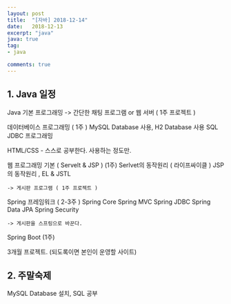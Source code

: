 ```yaml
---
layout: post
title:  "[자바] 2018-12-14"
date:   2018-12-13
excerpt: "java"
java: true
tag:
- java

comments: true
---
```


## 1. Java 일정

Java 기본 프로그래밍
    -> 간단한 채팅 프로그램 or 웹 서버 ( 1주 프로젝트 )

데이터베이스 프로그래밍 ( 1주 )
    MySQL Database 사용, H2 Database 사용
    SQL
    JDBC 프로그래밍

HTML/CSS - 스스로 공부한다. 사용하는 정도만.

웹 프로그래밍 기본 ( Servelt & JSP ) (1주)
    Serlvet의 동작원리 ( 라이프싸이클 )
    JSP의 동작원리 , EL & JSTL
    
    -> 게시판 프로그램 ( 1주 프로젝트 )

Spring 프레임워크 ( 2-3주 )
    Spring Core
    Spring MVC
    Spring JDBC
    Spring Data JPA
    Spring Security

    -> 게시판을 스프링으로 바꾼다.        

Spring Boot (1주) 
    
3개월 프로젝트. (되도록이면 본인이 운영할 사이트)

## 2. 주말숙제

MySQL Database 설치, SQL 공부